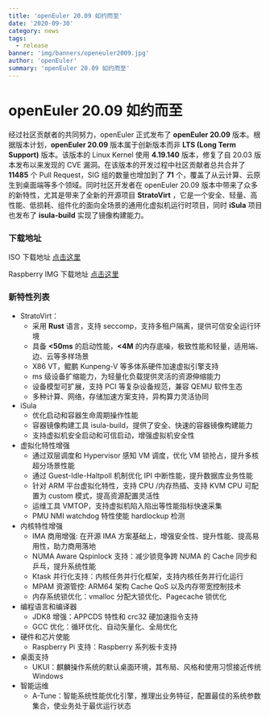 ```yaml
---
title: 'openEuler 20.09 如约而至'
date: '2020-09-30'
category: news
tags:
  - release
banner: 'img/banners/openeuler2009.jpg'
author: 'openEuler'
summary: 'openEuler 20.09 如约而至'
---
```


<div >

# openEuler 20.09 如约而至

经过社区贡献者的共同努力，openEuler 正式发布了 **openEuler 20.09** 版本。根据版本计划，**openEuler 20.09** 版本属于创新版本而非 **LTS (Long Term Support)** 版本。该版本的 Linux Kernel 使用 **4.19.140** 版本，修复了自 20.03 版本发布以来发现的 CVE 漏洞。在该版本的开发过程中社区贡献者总共合并了 **11485** 个 Pull Request，SIG 组的数量也增加到了 **71** 个，覆盖了从云计算、云原生到桌面端等多个领域。同时社区开发者在 openEuler 20.09 版本中带来了众多的新特性，尤其是带来了全新的开源项目 **StratoVirt** ，它是一个安全、轻量、高性能、低损耗、组件化的面向全场景的通用化虚拟机运行时项目，同时 **iSula** 项目也发布了 **isula-build** 实现了镜像构建能力。

### 下载地址

ISO 下载地址 [点击这里](https://repo.openeuler.org/openEuler-20.09/ISO/)

Raspberry IMG 下载地址 [点击这里](https://repo.openeuler.org/openEuler-20.09/raspi_img/aarch64/)

### 新特性列表

- StratoVirt：
  - 采用 **Rust** 语言，支持 seccomp，支持多租户隔离，提供可信安全运行环境
  - 具备 **<50ms** 的启动性能，**<4M** 的内存底噪，极致性能和轻量，适用端、边、云等多样场景
  - X86 VT，鲲鹏 Kunpeng-V 等多体系硬件加速虚拟引擎支持
  - ms 级设备扩缩能力，为轻量化负载提供灵活的资源伸缩能力
  - 设备模型可扩展，支持 PCI 等复杂设备规范，兼容 QEMU 软件生态
  - 多种计算、网络，存储加速方案支持，异构算力灵活协同
- iSula
  - 优化启动和容器生命周期操作性能
  - 容器镜像构建工具 isula-build，提供了安全、快速的容器镜像构建能力
  - 支持虚拟机安全启动和可信启动，增强虚拟机安全性
- 虚拟化特性增强
  - 通过双层调度和 Hypervisor 感知 VM 调度，优化 VM 锁抢占，提升多核超分场景性能
  - 通过 Guest-Idle-Haltpoll 机制优化 IPI 中断性能，提升数据库业务性能
  - 针对 ARM 平台虚拟化特性，支持 CPU /内存热插、支持 KVM CPU 可配置为 custom 模式，提高资源配置灵活性
  - 运维工具 VMTOP，支持虚拟机陷入陷出等性能指标快速采集
  - PMU NMI watchdog 特性使能 hardlockup 检测
- 内核特性增强
  - IMA 商用增强: 在开源 IMA 方案基础上，增强安全性、提升性能、提高易用性，助力商用落地
  - NUMA Aware Qspinlock 支持：减少锁竞争跨 NUMA 的 Cache 同步和乒乓，提升系统性能
  - Ktask 并行化支持：内核任务并行化框架，支持内核任务并行化运行
  - MPAM 资源管控: ARM64 架构 Cache QoS 以及内存带宽控制技术
  - 内存系统锁优化：vmalloc 分配大锁优化、Pagecache 锁优化
- 编程语言和编译器
  - JDK8 增强：APPCDS 特性和 crc32 硬加速指令支持
  - GCC 优化：循环优化、自动矢量化、全局优化
- 硬件和芯片使能
  - Raspberry Pi 支持：Raspberry 系列板卡支持
- 桌面支持
  - UKUI：麒麟操作系统的默认桌面环境，其布局、风格和使用习惯接近传统 Windows
- 智能运维
  - A-Tune：智能系统性能优化引擎，推理出业务特征，配置最佳的系统参数集合，使业务处于最优运行状态

</div>
